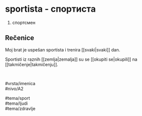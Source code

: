 # sportista - спортиста

1. спортсмен

## Rečenice

Moj brat je uspešan sportista i trenira [[svaki|svaki]] dan.

Sportisti iz raznih [[zemlja|zemalja]] su se [[okupiti se|okupili]] na [[takmičenje|takmičenju]].

<br>

#vrsta/imenica  
#nivo/A2  

#tema/sport  
#tema/ljudi  
#tema/zdravlje  

